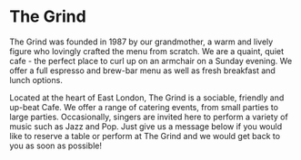 <!DOCTYPE html>
<html>
  <head>

  <h1> The Grind </h1>




<p> The Grind was founded in 1987 by our grandmother, a warm and lively figure who lovingly crafted the menu from scratch. We are a quaint, quiet cafe - the perfect place to curl up on an armchair on a Sunday evening. We offer a full espresso and brew-bar menu as well as fresh breakfast and lunch options. </p>



<p2> Located at the heart of East London, The Grind is a sociable, friendly and up-beat Cafe. We offer a range of catering events, from small parties to large parties. Occasionally, singers are invited here to perform a variety of music such as Jazz and Pop. Just give us a message below if you would like to reserve a table or perform at The Grind and we would get back to you as soon as possible! </p2>

  </head>
